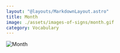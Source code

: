 ```yaml
---
layout: "@layouts/MarkdownLayout.astro"
title: Month
image: ./assets/images-of-signs/month.gif
category: Vocabulary
---
```


![Month](@signs/month.gif)
